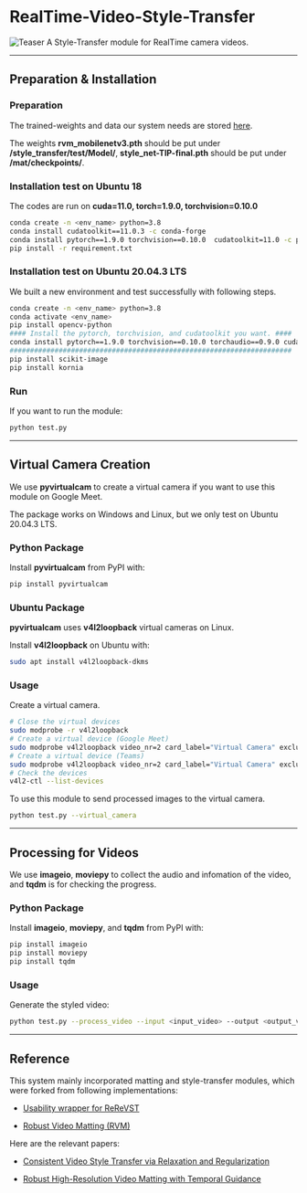 # RealTime-Video-Style-Transfer
![Teaser](/image/demo.gif)
A Style-Transfer module for RealTime camera videos.

---
## Preparation & Installation 

### Preparation
The trained-weights and data our system needs are stored [here](https://drive.google.com/drive/folders/1ZGiSLfpzYJQ050VhV8kYr7nuAatot-Rj?usp=sharing). 

The weights **rvm_mobilenetv3.pth** should be put under **/style_transfer/test/Model/**, **style_net-TIP-final.pth** should be put under **/mat/checkpoints/**.
### Installation test on Ubuntu 18
The codes are run on **cuda=11.0, torch=1.9.0, torchvision=0.10.0**
```sh
conda create -n <env_name> python=3.8
conda install cudatoolkit==11.0.3 -c conda-forge
conda install pytorch==1.9.0 torchvision==0.10.0  cudatoolkit=11.0 -c pytorch -c conda-forge
pip install -r requirement.txt
```  

### Installation test on Ubuntu 20.04.3 LTS
We built a new environment and test successfully with following steps.
```sh
conda create -n <env_name> python=3.8
conda activate <env_name>
pip install opencv-python
#### Install the pytorch, torchvision, and cudatoolkit you want. ####
conda install pytorch==1.9.0 torchvision==0.10.0 torchaudio==0.9.0 cudatoolkit=10.2 -c pytorch
#####################################################################
pip install scikit-image
pip install kornia
```
### Run
If you want to run the module:
```sh
python test.py
```
---

## Virtual Camera Creation

We use **pyvirtualcam** to create a virtual camera if you want to use this module on Google Meet. 

The package works on Windows and Linux, but we only test on Ubuntu 20.04.3 LTS.

### Python Package

Install **pyvirtualcam** from PyPI with:
```sh
pip install pyvirtualcam
```

### Ubuntu Package

**pyvirtualcam** uses **v4l2loopback** virtual cameras on Linux.

Install **v4l2loopback** on Ubuntu with:
```sh
sudo apt install v4l2loopback-dkms
```

### Usage
Create a virtual camera.
```sh
# Close the virtual devices
sudo modprobe -r v4l2loopback
# Create a virtual device (Google Meet)
sudo modprobe v4l2loopback video_nr=2 card_label="Virtual Camera" exclusive_caps=1
# Create a virtual device (Teams)
sudo modprobe v4l2loopback video_nr=2 card_label="Virtual Camera" exclusive_caps=0
# Check the devices
v4l2-ctl --list-devices
```
To use this module to send processed images to the virtual camera.
```sh
python test.py --virtual_camera
```
---

## Processing for Videos

We use **imageio**, **moviepy** to collect the audio and infomation of the video, and **tqdm** is for checking the progress. 
### Python Package

Install **imageio**, **moviepy**, and **tqdm** from PyPI with:
```sh
pip install imageio
pip install moviepy
pip install tqdm
```
### Usage
Generate the styled video:
```sh
python test.py --process_video --input <input_video> --output <output_video>
```
---

## Reference
This system mainly incorporated matting and style-transfer modules, which were forked from following implementations:

- [Usability wrapper for ReReVST](https://github.com/petteriTeikari/ReReVST-UX-Wrapper)

- [Robust Video Matting (RVM)](https://github.com/PeterL1n/RobustVideoMatting)

Here are the relevant papers:

- [Consistent Video Style Transfer via Relaxation and Regularization](https://daooshee.github.io/ReReVST/)

- [Robust High-Resolution Video Matting with Temporal Guidance](https://peterl1n.github.io/RobustVideoMatting/) 